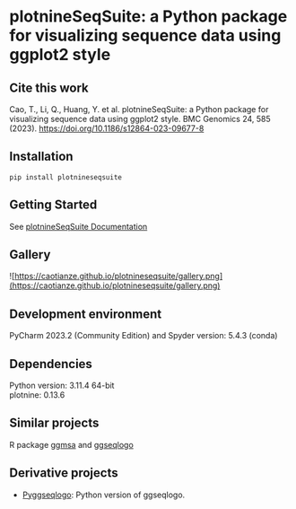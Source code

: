 # plotnineSeqSuite: a Python package for visualizing sequence data using ggplot2 style
## Cite this work
Cao, T., Li, Q., Huang, Y. et al. plotnineSeqSuite: a Python package for visualizing sequence data using ggplot2 style. BMC Genomics 24, 585 (2023). https://doi.org/10.1186/s12864-023-09677-8
## Installation
`pip install plotnineseqsuite`
## Getting Started
See [plotnineSeqSuite Documentation](https://caotianze.github.io/plotnineseqsuite/) 
## Gallery
![https://caotianze.github.io/plotnineseqsuite/gallery.png](https://caotianze.github.io/plotnineseqsuite/gallery.png)
## Development environment 
PyCharm 2023.2 (Community Edition) and Spyder version: 5.4.3  (conda)
## Dependencies
Python version: 3.11.4 64-bit    
plotnine: 0.13.6
## Similar projects
R package [ggmsa](https://github.com/YuLab-SMU/ggmsa) and [ggseqlogo](https://github.com/omarwagih/ggseqlogo)
## Derivative projects
- [Pyggseqlogo](https://github.com/CaoTianze/pyggseqlogo): Python version of ggseqlogo. 
